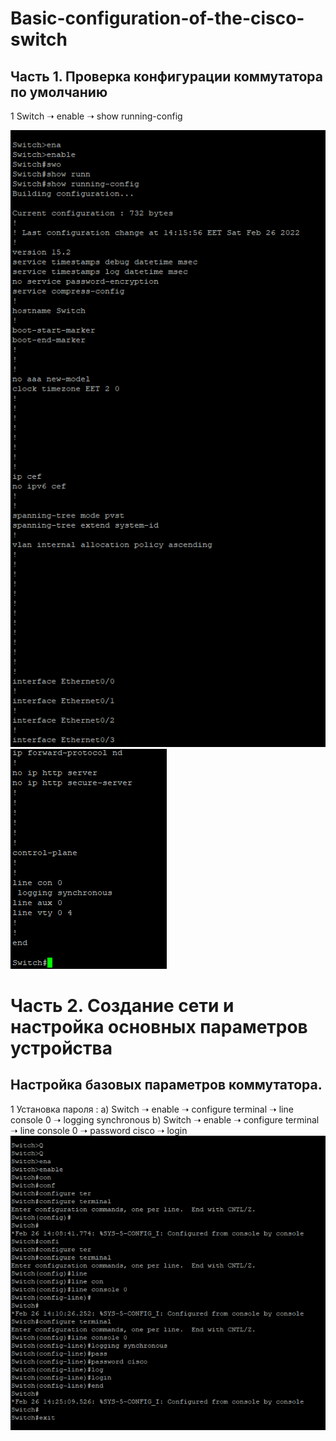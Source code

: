 # Basic-configuration-of-the-cisco-switch
## Часть 1. Проверка конфигурации коммутатора по умолчанию
1 Switch ➝ enable ➝ show running-config 

![](https://github.com/iGORnetwork/Basic-configuration-of-the-cisco-switch/blob/main/image/Screenshot_1.png)
![](https://github.com/iGORnetwork/Basic-configuration-of-the-cisco-switch/blob/main/image/Screenshot_2.png)
# Часть 2. Создание сети и настройка основных параметров устройства
## Настройка базовых параметров коммутатора.
1 Установка пароля :
a) Switch ➝ enable ➝ configure terminal ➝ line console 0 ➝ logging synchronous 
b) Switch ➝ enable ➝ configure terminal ➝ line console 0 ➝ password cisco ➝ login
![](https://github.com/iGORnetwork/Basic-configuration-of-the-cisco-switch/blob/main/image/Screenshot_3.png)
